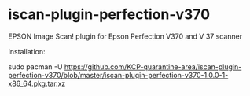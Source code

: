 # iscan-plugin-perfection-v370

EPSON Image Scan! plugin for Epson Perfection V370 and V 37 scanner


Installation:


sudo pacman -U https://github.com/KCP-quarantine-area/iscan-plugin-perfection-v370/blob/master/iscan-plugin-perfection-v370-1.0.0-1-x86_64.pkg.tar.xz
